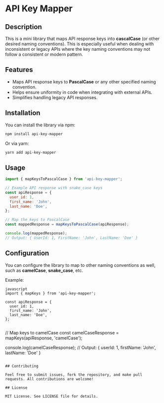 # API Key Mapper

## Description

This is a mini library that maps API response keys into **cascalCase** (or other desired naming conventions). This is especially useful when dealing with inconsistent or legacy APIs where the key naming conventions may not follow a consistent or modern pattern.

## Features

- Maps API response keys to **PascalCase** or any other specified naming convention.
- Helps ensure uniformity in code when integrating with external APIs.
- Simplifies handling legacy API responses.

## Installation

You can install the library via npm:

```bash
npm install api-key-mapper
```

Or via yarn:

```bash
yarn add api-key-mapper
```

## Usage

```javascript
import { mapKeysToPascalCase } from 'api-key-mapper';

// Example API response with snake_case keys
const apiResponse = {
  user_id: 1,
  first_name: 'John',
  last_name: 'Doe',
};

// Map the keys to PascalCase
const mappedResponse = mapKeysToPascalCase(apiResponse);

console.log(mappedResponse);
// Output: { UserId: 1, FirstName: 'John', LastName: 'Doe' }
```

## Configuration

You can configure the library to map to other naming conventions as well, such as **camelCase**, **snake_case**, etc. 

Example:

```
javascript
import { mapKeys } from 'api-key-mapper';

const apiResponse = {
  user_id: 1,
  first_name: 'John',
  last_name: 'Doe',
};


```


// Map keys to camelCase
const camelCaseResponse = mapKeys(apiResponse, 'camelCase');

console.log(camelCaseResponse);
// Output: { userId: 1, firstName: 'John', lastName: 'Doe' }
```

## Contributing

Feel free to submit issues, fork the repository, and make pull requests. All contributions are welcome!

## License

MIT License. See LICENSE file for details.